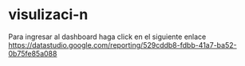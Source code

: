 # visulizaci-n
Para ingresar al dashboard haga click en el siguiente enlace
https://datastudio.google.com/reporting/529cddb8-fdbb-41a7-ba52-0b75fe85a088
